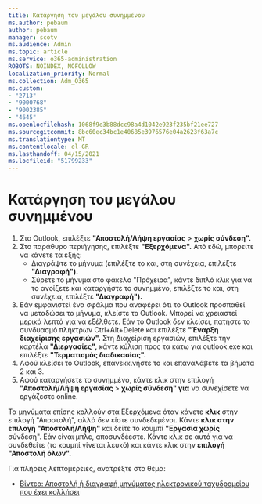 ```yaml
---
title: Κατάργηση του μεγάλου συνημμένου
ms.author: pebaum
author: pebaum
manager: scotv
ms.audience: Admin
ms.topic: article
ms.service: o365-administration
ROBOTS: NOINDEX, NOFOLLOW
localization_priority: Normal
ms.collection: Adm_O365
ms.custom:
- "2713"
- "9000768"
- "9002385"
- "4645"
ms.openlocfilehash: 1068f9e3b88dcc98a4d1042e923f235bf21ee727
ms.sourcegitcommit: 8bc60ec34bc1e40685e3976576e04a2623f63a7c
ms.translationtype: MT
ms.contentlocale: el-GR
ms.lasthandoff: 04/15/2021
ms.locfileid: "51799233"
---
```

# <a name="remove-the-large-attachment"></a>Κατάργηση του μεγάλου συνημμένου

1. Στο Outlook, επιλέξτε **"Αποστολή/Λήψη εργασίας**  >  **χωρίς σύνδεση".** 
2. Στο παράθυρο περιήγησης, επιλέξτε **"Εξερχόμενα".** Από εδώ, μπορείτε να κάνετε τα εξής: 
    - Διαγράψτε το μήνυμα (επιλέξτε το και, στη συνέχεια, επιλέξτε **"Διαγραφή").**
    - Σύρετε το μήνυμα στο φάκελο "Πρόχειρα", κάντε διπλό κλικ για να το ανοίξετε και καταργήστε το συνημμένο, επιλέξτε το και, στη συνέχεια, επιλέξτε **"Διαγραφή").**
3. Εάν εμφανιστεί ένα σφάλμα που αναφέρει ότι το Outlook προσπαθεί να μεταδώσει το μήνυμα, κλείστε το Outlook. Μπορεί να χρειαστεί μερικά λεπτά για να εξέλθετε. Εάν το Outlook δεν κλείσει, πατήστε το συνδυασμό πλήκτρων Ctrl+Alt+Delete και επιλέξτε **"Έναρξη διαχείρισης εργασιών".** Στη Διαχείριση εργασιών, επιλέξτε την καρτέλα **"Διεργασίες",** κάντε κύλιση προς τα κάτω για outlook.exe και επιλέξτε **"Τερματισμός διαδικασίας".**
4. Αφού κλείσει το Outlook, επανεκκινήστε το και επαναλάβετε τα βήματα 2 και 3. 
5. Αφού καταργήσετε το συνημμένο, κάντε κλικ στην επιλογή **"Αποστολή/Λήψη εργασίας**  >  **χωρίς σύνδεση" για** να συνεχίσετε να εργάζεστε online. 

Τα μηνύματα επίσης κολλούν στα Εξερχόμενα όταν κάνετε **κλικ** στην επιλογή "Αποστολή", αλλά δεν είστε συνδεδεμένοι. Κάντε **κλικ στην επιλογή "Αποστολή/Λήψη"** και δείτε το κουμπί **"Εργασία χωρίς** σύνδεση". Εάν είναι μπλε, αποσυνδέεστε. Κάντε κλικ σε αυτό για να συνδεθείτε (το κουμπί γίνεται λευκό) και κάντε κλικ στην **επιλογή "Αποστολή όλων".**
 
 Για πλήρεις λεπτομέρειες, ανατρέξτε στο θέμα:
- [Βίντεο: Αποστολή ή διαγραφή μηνύματος ηλεκτρονικού ταχυδρομείου που έχει κολλήσει](https://support.office.com/article/Video-Send-or-delete-an-email-stuck-in-your-outbox-26d5d34a-4e5f-444a-a9e8-44db04a94dec) 